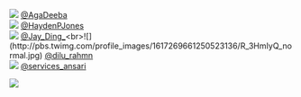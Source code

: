 
 ![](http://pbs.twimg.com/profile_images/1487102266272194560/2-qEicm7_normal.jpg) [@AgaDeeba](https://twitter.com/AgaDeeba)<br>![](http://pbs.twimg.com/profile_images/1608360600651849728/vrUxslA9_normal.jpg) [@HaydenPJones](https://twitter.com/HaydenPJones)<br>![](http://pbs.twimg.com/profile_images/1588551946826575874/amnVezpZ_normal.jpg) [@Jay_Ding_](https://twitter.com/Jay_Ding_)<br>![](http://pbs.twimg.com/profile_images/1617269661250523136/R_3HmIyQ_normal.jpg) [@dilu_rahmn](https://twitter.com/dilu_rahmn)<br>![](http://pbs.twimg.com/profile_images/1617080406335188992/hyyTX04X_normal.png) [@services_ansari](https://twitter.com/services_ansari)<br> 

![](https://visitor-badge.laobi.icu/badge?page_id=ponder)
